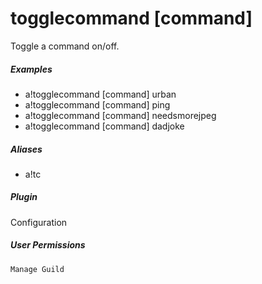 # togglecommand [command]

Toggle a command on/off.
			

##### Examples

* a!togglecommand [command] urban
* a!togglecommand [command] ping
* a!togglecommand [command] needsmorejpeg
* a!togglecommand [command] dadjoke


##### Aliases

* a!tc


##### Plugin
Configuration


##### User Permissions
`Manage Guild`